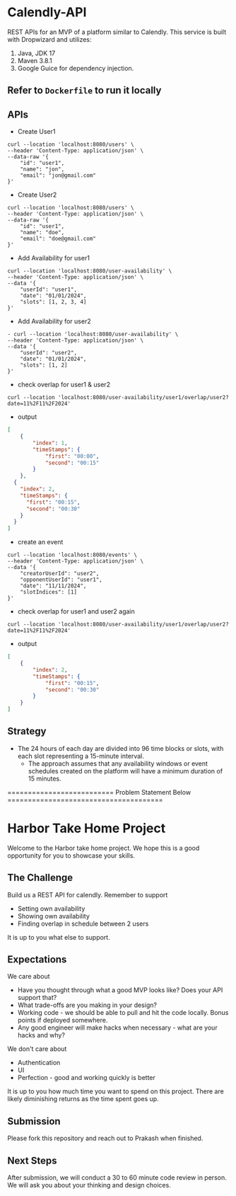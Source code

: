 # Calendly-API
REST APIs for an MVP of a platform similar to Calendly. This service is built with Dropwizard and utilizes:
1. Java, JDK 17
2. Maven 3.8.1
3. Google Guice for dependency injection.

## Refer to `Dockerfile` to run it locally


## APIs
- Create User1
```shell
curl --location 'localhost:8080/users' \
--header 'Content-Type: application/json' \
--data-raw '{
    "id": "user1",
    "name": "jon",
    "email": "jon@gmail.com"
}'
```

- Create User2
```shell
curl --location 'localhost:8080/users' \
--header 'Content-Type: application/json' \
--data-raw '{
    "id": "user1",
    "name": "doe",
    "email": "doe@gmail.com"
}'
```

- Add Availability for user1
```shell
curl --location 'localhost:8080/user-availability' \
--header 'Content-Type: application/json' \
--data '{
    "userId": "user1",
    "date": "01/01/2024",
    "slots": [1, 2, 3, 4]
}'
```

- Add Availability for user2
```shell
- curl --location 'localhost:8080/user-availability' \
--header 'Content-Type: application/json' \
--data '{
    "userId": "user2",
    "date": "01/01/2024",
    "slots": [1, 2]
}'
```

- check overlap for user1 & user2
```shell
curl --location 'localhost:8080/user-availability/user1/overlap/user2?date=11%2F11%2F2024'
```
- output 
```json
[
    {
        "index": 1,
        "timeStamps": {
            "first": "00:00",
            "second": "00:15"
        }
    },
  {
    "index": 2,
    "timeStamps": {
      "first": "00:15",
      "second": "00:30"
    }
  }
]
```

- create an event 
```shell
curl --location 'localhost:8080/events' \
--header 'Content-Type: application/json' \
--data '{
    "creatorUserId": "user2",
    "opponentUserId": "user1",
    "date": "11/11/2024",
    "slotIndices": [1]
}'
```

- check overlap for user1 and user2 again
```shell
curl --location 'localhost:8080/user-availability/user1/overlap/user2?date=11%2F11%2F2024'
```
- output
```json
[
    {
        "index": 2,
        "timeStamps": {
            "first": "00:15",
            "second": "00:30"
        }
    }
]
```

## Strategy
- The 24 hours of each day are divided into 96 time blocks or slots, with each slot representing a 15-minute interval. 
  - The approach assumes that any availability windows or event schedules created on the platform will have a minimum duration of 15 minutes.


========================== Problem Statement Below ======================================

# Harbor Take Home Project

Welcome to the Harbor take home project. We hope this is a good opportunity for you to showcase your skills.

## The Challenge

Build us a REST API for calendly. Remember to support

- Setting own availability
- Showing own availability
- Finding overlap in schedule between 2 users

It is up to you what else to support.

## Expectations

We care about

- Have you thought through what a good MVP looks like? Does your API support that?
- What trade-offs are you making in your design?
- Working code - we should be able to pull and hit the code locally. Bonus points if deployed somewhere.
- Any good engineer will make hacks when necessary - what are your hacks and why?

We don't care about

- Authentication
- UI
- Perfection - good and working quickly is better

It is up to you how much time you want to spend on this project. There are likely diminishing returns as the time spent goes up.

## Submission

Please fork this repository and reach out to Prakash when finished.

## Next Steps

After submission, we will conduct a 30 to 60 minute code review in person. We will ask you about your thinking and design choices.
